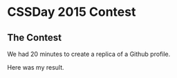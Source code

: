# CSSDay 2015 Contest

## The Contest

We had 20 minutes to create a replica of a Github profile.

Here was my result.